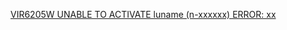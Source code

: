[VIR6205W UNABLE TO ACTIVATE luname (n-xxxxxx) ERROR: xx](https://virtel.readthedocs.io/en/latest/manuals/virtel/Virtel459MG/messages.html?highlight=VIR6205W#VIR6205W)
